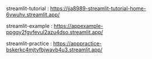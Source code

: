 streamlit-tutorial : https://jja8989-streamlit-tutorial-home-6vwuhv.streamlit.app/

streamlit-example : https://appexample-ppgqy2fgvfevul2azu4dso.streamlit.app/

streamlit-practice : https://apppractice-bskerkc4mjtvfbjwavb4u3.streamlit.app/
